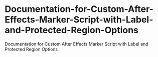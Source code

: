 # Documentation-for-Custom-After-Effects-Marker-Script-with-Label-and-Protected-Region-Options
Documentation for Custom After Effects Marker Script with Label and Protected Region Options
